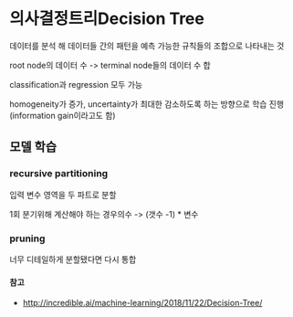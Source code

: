 # 의사결정트리Decision Tree

데이터를 분석 해 데이터들 간의 패턴을 예측 가능한 규칙들의 조합으로 나타내는 것

root node의 데이터 수 -> terminal node들의 데이터 수 합

classification과 regression 모두 가능

homogeneity가 증가, uncertainty가 최대한 감소하도록 하는 방향으로 학습 진행(information gain이라고도 함)

## 모델 학습

### recursive partitioning

입력 변수 영역을 두 파트로 분할

1회 분기위해 계산해야 하는 경우의수 -> (갯수 -1) * 변수

### pruning

너무 디테일하게 분할됐다면 다시 통합

#### 참고

- http://incredible.ai/machine-learning/2018/11/22/Decision-Tree/
